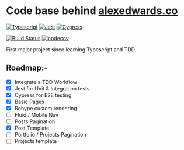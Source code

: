   # Code base behind [alexedwards.co](https://alexedwards.co)

[![Typescript](https://img.shields.io/badge/built%20with-Typescript-%23007acc)](https://www.typescriptlang.org/) [![Jest](https://img.shields.io/badge/tested_with-jest-99424f.svg)](https://jestjs.io/) [![Cypress](https://img.shields.io/badge/tested%20with-Cypress-04C38E.svg)](https://www.cypress.io/) 

[![Build Status](https://travis-ci.org/lexedwards/alexedwards-co.svg?branch=master)](https://travis-ci.org/lexedwards/alexedwards-co) [![codecov](https://codecov.io/gh/lexedwards/alexedwards-co/branch/master/graph/badge.svg)](https://codecov.io/gh/lexedwards/alexedwards-co)


First major project since learning Typescript and TDD.

## Roadmap:-

- [x] Integrate a TDD Workflow
- [x] Jest for Unit & Integration tests
- [x] Cypress for E2E testing
- [x] Basic Pages
- [x] Rehype custom rendering
- [ ] Fluid / Mobile Nav
- [ ] Posts Pagination
- [x] Post Template
- [ ] Portfolio / Projects Pagination
- [ ] Projects template
